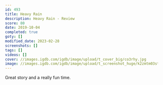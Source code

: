 ```yaml
---
id: 493
title: Heavy Rain
description: Heavy Rain - Review
score: 80
date: 2019-10-04
completed: true
goty: []
modified_date: 2023-02-28
screenshots: []
tags: []
videos: []
cover: //images.igdb.com/igdb/image/upload/t_cover_big/co3rhy.jpg
image: //images.igdb.com/igdb/image/upload/t_screenshot_huge/k2zmtm03stdzyw9pqivu.jpg
---
```

Great story and a really fun time.